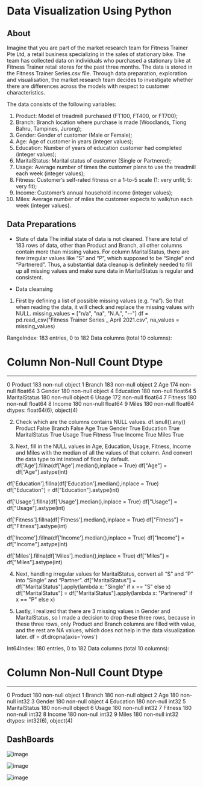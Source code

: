 # Data Visualization Using Python 

## About
Imagine that you are part of the market research team for Fitness Trainer Pte Ltd, a retail business specializing in the sales of stationary bike. The team has collected data on individuals who purchased a stationary bike at Fitness Trainer retail stores for the past three months. The data is stored in the Fitness Trainer Series.csv file. Through data preparation, exploration and visualisation, the market research team decides to investigate whether there are differences across the models with respect to customer characteristics. 

The data consists of the following variables: 
1.	Product: Model of treadmill purchased (FT100, FT400, or FT700); 
2.	Branch: Branch location where purchase is made (Woodlands, Tiong Bahru, Tampines, Jurong);
3.	Gender: Gender of customer (Male or Female);
4.	Age: Age of customer in years (integer values);
5.	Education: Number of years of education customer had completed (integer values);
6.	MaritalStatus: Marital status of customer (Single or Partnered);
7.	Usage: Average number of times the customer plans to use the treadmill each week (integer values);
8.	Fitness: Customer’s self-rated fitness on a 1-to-5 scale (1: very unfit; 5: very fit); 
9.	Income: Customer’s annual household income (integer values); 
10.	Miles: Average number of miles the customer expects to walk/run each week (integer values).



## Data Preparations
-	State of data
The initial state of data is not cleaned. There are total of 183 rows of data, other than Product and Branch, all other columns contain more than missing values. 
For column MaritalStatus, there are few irregular values like “S” and “P”, which supposed to be “Single” and “Partnered”. Thus, a substantial data cleanup is definitely needed to fill up all missing values and make sure data in MaritalStatus is regular and consistent. 

-	Data cleansing
1.  First by defining a list of possible missing values (e.g. “na”). So that when reading the data, it will check and replace the missing values with NULL. 
missing_values = ["n/a", "na", "N.A.", "--"]
df = pd.read_csv("Fitness Trainer Series _ April 2021.csv", na_values = missing_values)

RangeIndex: 183 entries, 0 to 182
Data columns (total 10 columns):
 #   Column         Non-Null Count  Dtype  
---  ------         --------------  -----  
 0   Product        183 non-null    object 
 1   Branch         183 non-null    object 
 2   Age            174 non-null    float64
 3   Gender         180 non-null    object 
 4   Education      180 non-null    float64
 5   MaritalStatus  180 non-null    object 
 6   Usage          172 non-null    float64
 7   Fitness        180 non-null    float64
 8   Income         180 non-null    float64
 9   Miles          180 non-null    float64
dtypes: float64(6), object(4)

2. Check which are the columns contains NULL values.
df.isnull().any()
Product          False
Branch           False
Age               True
Gender            True
Education         True
MaritalStatus     True
Usage             True
Fitness           True
Income            True
Miles             True

3. Next, fill in the NULL values in Age, Education, Usage, Fitness, Income and Miles with the median of all the values of that column.
And convert the data type to int instead of float by default.
df['Age'].fillna(df['Age'].median(),inplace = True)
df["Age"] = df["Age"].astype(int) 

df['Education'].fillna(df['Education'].median(),inplace = True)
df["Education"] = df["Education"].astype(int)

df['Usage'].fillna(df['Usage'].median(),inplace = True)
df["Usage"] = df["Usage"].astype(int)

df['Fitness'].fillna(df['Fitness'].median(),inplace = True)
df["Fitness"] = df["Fitness"].astype(int)

df['Income'].fillna(df['Income'].median(),inplace = True)
df["Income"] = df["Income"].astype(int)

df['Miles'].fillna(df['Miles'].median(),inplace = True)
df["Miles"] = df["Miles"].astype(int)

4. Next, handling irregular values for MaritalStatus, convert all “S” and “P” into “Single” and “Partner”.
df["MaritalStatus"] = df["MaritalStatus"].apply(lambda x: "Single" if x == "S" else x)
df["MaritalStatus"] = df["MaritalStatus"].apply(lambda x: "Partnered" if x == "P" else x)

5. Lastly, I realized that there are 3 missing values in Gender and MaritalStatus, so I made a decision to drop these three rows, because in these three rows, only Product and Branch columns are filled with value, and the rest are NA values, which does not help in the data visualization later. 
df = df.dropna(axis='rows')

Int64Index: 180 entries, 0 to 182
Data columns (total 10 columns):
 #   Column         Non-Null Count  Dtype 
---  ------         --------------  ----- 
 0   Product        180 non-null    object
 1   Branch         180 non-null    object
 2   Age            180 non-null    int32 
 3   Gender         180 non-null    object
 4   Education      180 non-null    int32 
 5   MaritalStatus  180 non-null    object
 6   Usage          180 non-null    int32 
 7   Fitness        180 non-null    int32 
 8   Income         180 non-null    int32 
 9   Miles          180 non-null    int32 
dtypes: int32(6), object(4)

## DashBoards
![image](https://user-images.githubusercontent.com/73086331/144264902-4c08bc94-eb4f-4199-8ceb-27048f80d4e9.png)

![image](https://user-images.githubusercontent.com/73086331/144264922-973dfdc8-67e4-4861-966e-02102fec6cf4.png)

![image](https://user-images.githubusercontent.com/73086331/144264942-d27a9ee5-6e00-4ee3-9cd6-e148694f3b74.png)

 
